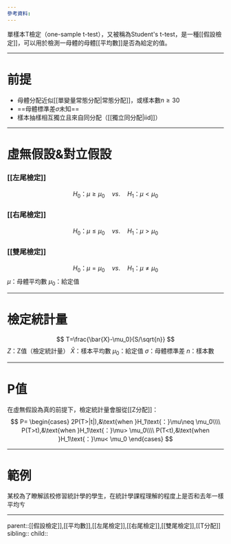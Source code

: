 ```yaml
---
參考資料:
---
```

單樣本T檢定（one-sample t-test），又被稱為Student's t-test，是一種[[假設檢定]]，可以用於檢測一母體的母體[[平均數]]是否為給定的值。
- - -
# 前提
- 母體分配近似[[單變量常態分配|常態分配]]，或樣本數$n\geq 30$
- ==母體標準差$\sigma$未知==
- 樣本抽樣相互獨立且來自同分配（[[獨立同分配|iid]]）
- - -
# 虛無假設&對立假設
### [[左尾檢定]]
$$
H_0\text{：}\mu\geq \mu_0\quad vs.\quad H_1\text{：}\mu<\mu_0
$$
### [[右尾檢定]]
$$
H_0\text{：}\mu\leq \mu_0\quad vs.\quad H_1\text{：}\mu>\mu_0
$$
### [[雙尾檢定]]
$$
H_0\text{：}\mu= \mu_0\quad vs.\quad H_1\text{：}\mu\neq\mu_0
$$
$\mu$：母體平均數
$\mu_0$：給定值
- - -
# 檢定統計量
$$
T=\frac{\bar{X}-\mu_0}{S/\sqrt{n}}
$$
$Z$：Z值（檢定統計量）
$\bar{X}$：樣本平均數
$\mu_0$：給定值
$\sigma$：母體標準差
$n$：樣本數
- - -
# P值
在虛無假設為真的前提下，檢定統計量會服從[[Z分配]]：
$$
P=
\begin{cases}
2P(T>|t|),&\text{when }H_1\text{：}\mu\neq \mu_0\\\\
P(T>t),&\text{when }H_1\text{：}\mu> \mu_0\\\\
P(T<t),&\text{when }H_1\text{：}\mu< \mu_0
\end{cases}
$$
- - -
# 範例
某校為了瞭解該校修習統計學的學生，在統計學課程理解的程度上是否和去年一樣平均ㄘ
- - -
parent::[[假設檢定]],[[平均數]],[[左尾檢定]],[[右尾檢定]],[[雙尾檢定]],[[T分配]]
sibling::
child::
